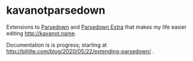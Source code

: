 ﻿# kavanotparsedown
 
 Extensions to [Parsedown](http://parsedown.org) and [Parsedown Extra](https://github.com/erusev/parsedown-extra) that makes my life easier editing http://kavanot.name.

Documentation is is progress; starting at http://bililite.com/blog/2020/05/22/extending-parsedown/ .

